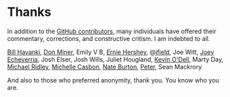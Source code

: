 <!-- title: Thanks -->
<!-- categories: pages -->
<!-- tags: contributors -->
<!-- published: 2015-08-09T19:30:00-05:00 -->
<!-- updated: 2016-07-22T10:30:00-05:00 -->
<!-- summary: A quick thank-you to those who have contributed to this silly little blog. -->

# Thanks

In addition to the [GitHub contributors](https://github.com/technmsg/blog/graphs/contributors), many individuals have offered their commentary, corrections, and constructive critism. I am indebted to all.

[Bill Havanki](http://havanki.us),
[Don Miner](https://www.linkedin.com/in/donaldminer),
Emily V B,
[Ernie Hershey](https://twitter.com/ehershey),
@[jfield](https://twitter.com/jfield),
Joe Witt,
[Joey Echeverria](https://twitter.com/fwiffo),
Josh Elser,
Josh Wills,
Juliet Hougland,
[Kevin O'Dell](https://twitter.com/kevinrodell),
Marty Day,
[Michael Ridley](http://www.michaelridley.info),
[Michelle Casbon](https://twitter.com/texasmichelle),
[Nate Burton](https://twitter.com/mathrock),
[Peter](https://twitter.com/xoder),
Sean Mackrory

And also to those who preferred anonymity, thank you. You know who you are.
